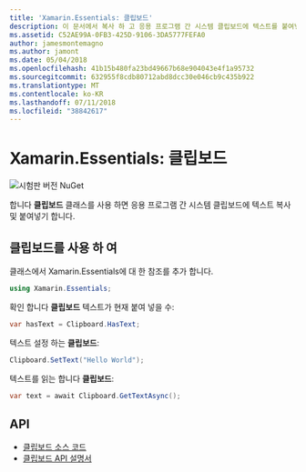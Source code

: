 ```yaml
---
title: 'Xamarin.Essentials: 클립보드'
description: 이 문서에서 복사 하 고 응용 프로그램 간 시스템 클립보드에 텍스트를 붙여넣을 수 있어 Xamarin.Essentials 클립보드 클래스를 설명 합니다.
ms.assetid: C52AE99A-0FB3-425D-9106-3DA5777FEFA0
author: jamesmontemagno
ms.author: jamont
ms.date: 05/04/2018
ms.openlocfilehash: 41b15b480fa23bd49667b68e904043e4f1a95732
ms.sourcegitcommit: 632955f8cdb80712abd8dcc30e046cb9c435b922
ms.translationtype: MT
ms.contentlocale: ko-KR
ms.lasthandoff: 07/11/2018
ms.locfileid: "38842617"
---
```

# <a name="xamarinessentials-clipboard"></a>Xamarin.Essentials: 클립보드

![시험판 버전 NuGet](~/media/shared/pre-release.png)

합니다 **클립보드** 클래스를 사용 하면 응용 프로그램 간 시스템 클립보드에 텍스트 복사 및 붙여넣기 합니다.

## <a name="using-clipboard"></a>클립보드를 사용 하 여

클래스에서 Xamarin.Essentials에 대 한 참조를 추가 합니다.

```csharp
using Xamarin.Essentials;
```

확인 합니다 **클립보드** 텍스트가 현재 붙여 넣을 수:

```csharp
var hasText = Clipboard.HasText;
```

텍스트 설정 하는 **클립보드**:

```csharp
Clipboard.SetText("Hello World");
```

텍스트를 읽는 합니다 **클립보드**:

```csharp
var text = await Clipboard.GetTextAsync();
```

## <a name="api"></a>API

- [클립보드 소스 코드](https://github.com/xamarin/Essentials/tree/master/Xamarin.Essentials/Clipboard)
- [클립보드 API 설명서](xref:Xamarin.Essentials.Clipboard)
